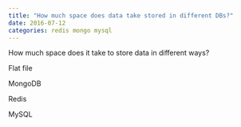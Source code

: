 ```yaml
---
title: "How much space does data take stored in different DBs?"
date: 2016-07-12
categories: redis mongo mysql
---
```


How much space does it take to store data in different ways?

Flat file

MongoDB

Redis

MySQL
